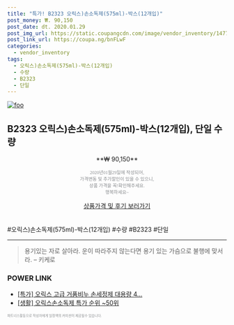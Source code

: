 ```yaml
--- 
title: "특가! B2323 오릭스)손소독제(575ml)-박스(12개입)" 
post_money: ₩. 90,150 
post_date: dt. 2020.01.29 
post_img_url: https://static.coupangcdn.com/image/vendor_inventory/1477/b83f8bc48cbd88b2e297475a0210b9666e454321ef57617a4f92c52eb518.jpg 
post_link_url: https://coupa.ng/bnFLwF 
categories: 
  - vendor_inventory 
tags: 
  - 오릭스)손소독제(575ml)-박스(12개입) 
  - 수량 
  - B2323 
  - 단일 
--- 
```

[![foo](https://static.coupangcdn.com/image/vendor_inventory/1477/b83f8bc48cbd88b2e297475a0210b9666e454321ef57617a4f92c52eb518.jpg)](https://coupa.ng/bnFLwF) 

## B2323 오릭스)손소독제(575ml)-박스(12개입), 단일 수량 
<p style="text-align: center;">**₩ 90,150**</p> 
<p style="text-align: center;"><span style="color: #898c8f; font-family: Georgia,Times,serif; font-size: 0.75em;">2020년01월29일에 작성되어, <br>가격변동 및 추가할인이 있을 수 있으니,<br> 상품 가격을 꼭!확인해주세요.<br>행복하세요~</span> 
</p>	 
<div markdown="0" style="text-align: center;"><a href="https://coupa.ng/bnFLwF" class="btn btn--success">상품가격 및 후기 보러가기</a></div> 
<br><br> 
  #오릭스)손소독제(575ml)-박스(12개입) #수량 #B2323 #단일 
<hr> 

> 용기있는 자로 살아라. 운이 따라주지 않는다면 용기 있는 가슴으로 불행에 맞서라. – 키케로 


### POWER LINK

* <a href="https://blog.naver.com/santokki14/221789281129" target="_blank">[특가] 오릭스 고급 거품비누 손세정제 대용량 4...</a>
* <a href="https://blog.naver.com/sakai111/221788575089" target="_blank"> [생활] 오릭스손소독제 특가 순위 ~50위</a>

<span style="color: #898c8f; font-family: Georgia,Times,serif; font-size: 0.55em;">파트너스활동으로 작성자에게 일정액의 커미션이 제공될수 있습니다.</span> 
